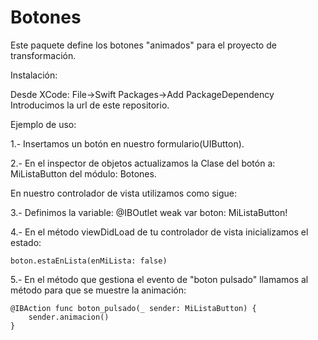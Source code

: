 # Botones

Este paquete define los botones "animados" para el proyecto de transformación. 

Instalación:

Desde XCode: File->Swift Packages->Add PackageDependency
Introducimos la url de este repositorio.


Ejemplo de uso:


1.- Insertamos un botón en nuestro formulario(UIButton).

2.- En el inspector de objetos actualizamos la Clase del botón a: MiListaButton del módulo: Botones.

En nuestro controlador de vista utilizamos como sigue:

3.- Definimos la variable:
    @IBOutlet weak var boton: MiListaButton!
    
4.- En el método viewDidLoad de tu controlador de vista inicializamos el estado:

    boton.estaEnLista(enMiLista: false)
    
5.- En el método que gestiona el evento de "boton pulsado" llamamos al método para que se muestre la animación:
    
    @IBAction func boton_pulsado(_ sender: MiListaButton) {
        sender.animacion()
    }
    



